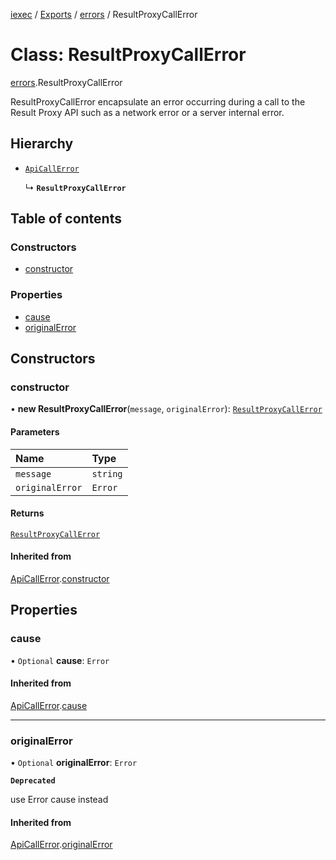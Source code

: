 [iexec](../README.md) / [Exports](../modules.md) / [errors](../modules/errors.md) / ResultProxyCallError

# Class: ResultProxyCallError

[errors](../modules/errors.md).ResultProxyCallError

ResultProxyCallError encapsulate an error occurring during a call to the Result Proxy API such as a network error or a server internal error.

## Hierarchy

- [`ApiCallError`](errors.ApiCallError.md)

  ↳ **`ResultProxyCallError`**

## Table of contents

### Constructors

- [constructor](errors.ResultProxyCallError.md#constructor)

### Properties

- [cause](errors.ResultProxyCallError.md#cause)
- [originalError](errors.ResultProxyCallError.md#originalerror)

## Constructors

### constructor

• **new ResultProxyCallError**(`message`, `originalError`): [`ResultProxyCallError`](errors.ResultProxyCallError.md)

#### Parameters

| Name | Type |
| :------ | :------ |
| `message` | `string` |
| `originalError` | `Error` |

#### Returns

[`ResultProxyCallError`](errors.ResultProxyCallError.md)

#### Inherited from

[ApiCallError](errors.ApiCallError.md).[constructor](errors.ApiCallError.md#constructor)

## Properties

### cause

• `Optional` **cause**: `Error`

#### Inherited from

[ApiCallError](errors.ApiCallError.md).[cause](errors.ApiCallError.md#cause)

___

### originalError

• `Optional` **originalError**: `Error`

**`Deprecated`**

use Error cause instead

#### Inherited from

[ApiCallError](errors.ApiCallError.md).[originalError](errors.ApiCallError.md#originalerror)
